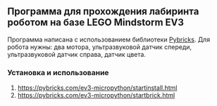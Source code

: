 ## Программа для прохождения лабиринта роботом на базе LEGO Mindstorm EV3
Программа написана с использованием библиотеки [Pybricks](https://pybricks.com/ev3-micropython/index.html). Для робота нужны: два мотора, ультразвуковой датчик спереди, ультразвуковой датчик справа, датчик цвета.

### Установка и использование
1. https://pybricks.com/ev3-micropython/startinstall.html
2. https://pybricks.com/ev3-micropython/startbrick.html
